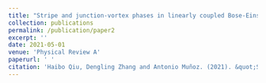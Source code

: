 ```yaml
---
title: "Stripe and junction-vortex phases in linearly coupled Bose-Einstein condensates"
collection: publications
permalink: /publication/paper2
excerpt: ''
date: 2021-05-01
venue: 'Physical Review A'
paperurl: ' '
citation: 'Haibo Qiu, Dengling Zhang and Antonio Muñoz. (2021). &quot;Stripe and junction-vortex phases in linearly coupled Bose-Einstein condensates.&quot; <i>Phys. Rev. A</i>. 103, 023316.'
---
```


